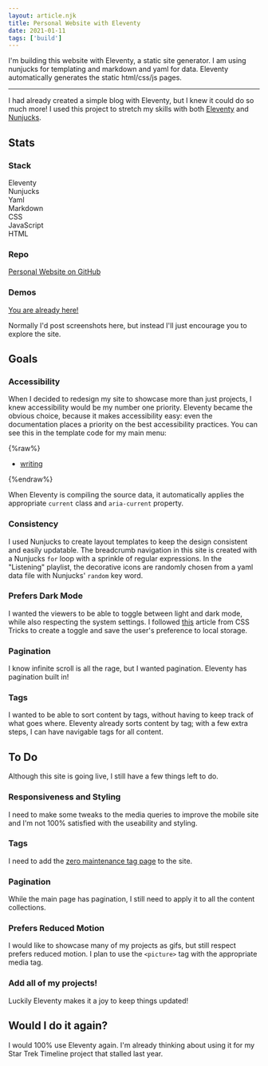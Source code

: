 ```yaml
---
layout: article.njk
title: Personal Website with Eleventy
date: 2021-01-11
tags: ['build']
---
```


I'm building this website with Eleventy, a static site generator. I am using nunjucks for templating and markdown and yaml for data. Eleventy automatically generates the static html/css/js pages.

<!-- excerpt -->

---

I had already created a simple blog with Eleventy, but I knew it could do so much more! I used this project to stretch my skills with both [Eleventy](https://www.11ty.dev/) and [Nunjucks](https://mozilla.github.io/nunjucks/).

## Stats

### Stack
Eleventy<br>
Nunjucks<br>
Yaml<br>
Markdown<br>
CSS<br>
JavaScript<br>
HTML<br>

### Repo
[Personal Website on GitHub](https://www.github.com/ekelseya/personal-website)

### Demos

[You are already here!](https://ekelseya.dev/)

Normally I'd post screenshots here, but instead I'll just encourage you to explore the site.

## Goals

### Accessibility

When I decided to redesign my site to showcase more than just projects, I knew accessibility would be my number one priority. Eleventy became the obvious choice, because it makes accessibility easy: even the documentation places a priority on the best accessibility practices. You can see this in the template code for my main menu:

{%raw%}
    <nav class="main-menu" aria-label="Main Menu" role="navigation">
        <ul class="nav-items"> 
            <li>
                <a class="nav__item {{ 'current' if '/writing' in page.url }}" 
                   aria-current="{{ 'true' if '/writing' in page.url else 'false' }}" 
                   href="/writing">writing</a>
            </li>
        </ul>
    </nav>
{%endraw%}

When Eleventy is compiling the source data, it automatically applies the appropriate `current` class and `aria-current` property.  

### Consistency

I used Nunjucks to create layout templates to keep the design consistent and easily updatable. The breadcrumb navigation in this site is created with a Nunjucks `for` loop with a sprinkle of regular expressions. In the "Listening" playlist, the decorative icons are randomly chosen from a yaml data file with Nunjucks' `random` key word.

### Prefers Dark Mode

I wanted the viewers to be able to toggle between light and dark mode, while also respecting the system settings. I followed [this](https://css-tricks.com/a-complete-guide-to-dark-mode-on-the-web/#combining) article from CSS Tricks to create a toggle and save the user's preference to local storage.

### Pagination

I know infinite scroll is all the rage, but I wanted pagination. Eleventy has pagination built in!

### Tags

I wanted to be able to sort content by tags, without having to keep track of what goes where. Eleventy already sorts content by tag; with a few extra steps, I can have navigable tags for all content.

## To Do

Although this site is going live, I still have a few things left to do.

### Responsiveness and Styling

I need to make some tweaks to the media queries to improve the mobile site and I'm not 100% satisfied with the useability and styling.

### Tags

I need to add the [zero maintenance tag page](https://www.11ty.dev/docs/quicktips/tag-pages/) to the site.

### Pagination

While the main page has pagination, I still need to apply it to all the content collections. 

### Prefers Reduced Motion

I would like to showcase many of my projects as gifs, but still respect prefers reduced motion. I plan to use the `<picture>` tag with the appropriate media tag.

### Add all of my projects!

Luckily Eleventy makes it a joy to keep things updated!

## Would I do it again?

I would 100% use Eleventy again. I'm already thinking about using it for my Star Trek Timeline project that stalled last year.
